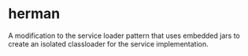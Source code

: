herman
======

A modification to the service loader pattern that uses embedded jars to create an isolated classloader for the service implementation.

